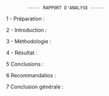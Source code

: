 			----- RAPPORT D'ANALYSE -----

1 - Préparation : 

2 - Introduction :

3 - Méthodologie : 

4 - Résultat : 

5 Conclusions :

6 Recommandatios : 

7 Conclusion générale :
